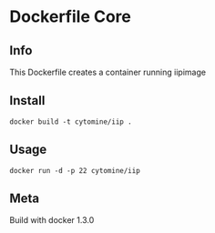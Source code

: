 # Dockerfile Core

## Info

This Dockerfile creates a container running iipimage

## Install

`docker build -t cytomine/iip .`

## Usage

```docker run -d -p 22 cytomine/iip```


## Meta

Build with docker 1.3.0
